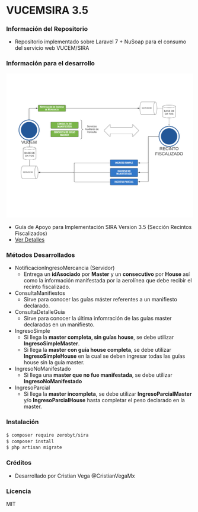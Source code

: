 # VUCEMSIRA 3.5 #

### Información del Repositorio ###

* Repositorio implementado sobre Laravel 7 + NuSoap para el consumo del servicio web VUCEM/SIRA

### Información para el desarrollo ###

![alt text](./VUCEM.png)

* Guía de Apoyo para Implementación SIRA Version 3.5 (Sección Recintos Fiscalizados)
* [Ver Detalles](https://www.ventanillaunica.gob.mx/vucem/descargas.html)

### Métodos Desarrollados ###

* NotificacionIngresoMercancia (Servidor)
    * Entrega un **idAsociado** por **Master** y un **consecutivo** por **House** así como la información manifestada por la aerolínea que debe recibir el recinto fiscalizado.
* ConsultaManifiestos
    * Sirve para conocer las guías máster referentes a un manifiesto declarado.
* ConsultaDetalleGuia
    * Sirve para conocer la última infomración de las guías master declaradas en un manifiesto.
* IngresoSimple
    * Si llega la **master completa, sin guías house**, se debe utilizar **IngresoSimpleMaster**.
    * Si llega la **master con guía house completa**, se debe utilizar **IngresoSimpleHouse** en la cual se deben ingresar todas las guías house sin la guía master.
* IngresoNoManifestado
    * Si llega una **master que no fue manifestada**, se debe utilizar **IngresoNoManifestado**
* IngresoParcial
    * Si llega la **master incompleta**, se debe utilizar **IngresoParcialMaster** y/o **IngresoParcialHouse** hasta completar el peso declarado en la master.

### Instalación ###

```sh
$ composer require zerobyt/sira
$ composer install
$ php artisan migrate
```
### Créditos ###

* Desarrollado por Cristian Vega @CristianVegaMx

### Licencia ###

MIT
